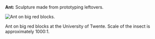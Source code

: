 **Ant:** Sculpture made from prototyping leftovers.

![Ant on big red blocks.](img/work/ant/ant_on_blocks.jpg)

Ant on big red blocks at the University of Twente. Scale of the insect is approximately 1000:1.
